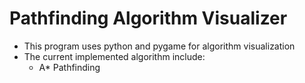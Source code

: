 # Pathfinding Algorithm Visualizer
* This program uses python and pygame for algorithm visualization
* The current implemented algorithm include:
  * A* Pathfinding

